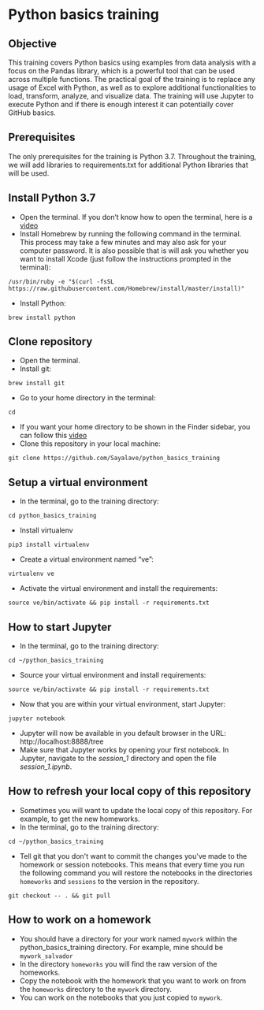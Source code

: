 # Python basics training

## Objective
This training covers Python basics using examples from data analysis with a focus on the Pandas library, which is a powerful tool that can be used across multiple functions. The practical goal of the training is to replace any usage of Excel with Python, as well as to explore additional functionalities to load, transform, analyze, and visualize data. The training will use Jupyter to execute Python and if there is enough interest it can potentially cover GitHub basics.

## Prerequisites
The only prerequisites for the training is Python 3.7. Throughout the training, we will add libraries to requirements.txt for additional Python libraries that will be used. 

## Install Python 3.7
* Open the terminal. If you don’t know how to open the terminal, here is a [video](https://www.youtube.com/watch?v=zw7Nd67_aFw)
* Install Homebrew by running the following command in the terminal. This process may take a few minutes and may also ask for your computer password. It is also possible that is will ask you whether you want to install Xcode (just follow the instructions prompted in the terminal): 
``` 
/usr/bin/ruby -e "$(curl -fsSL https://raw.githubusercontent.com/Homebrew/install/master/install)"
```

* Install Python: 
```
brew install python
```

## Clone repository
* Open the terminal. 
* Install git:
```
brew install git
```
* Go to your home directory in the terminal: 
```
cd
```
* If you want your home directory to be shown in the Finder sidebar, you can follow this [video](https://www.youtube.com/watch?v=-A69alGX1Sk)
* Clone this repository in your local machine:
```
git clone https://github.com/Sayalave/python_basics_training
```

## Setup a virtual environment
- In the terminal, go to the training directory:
```
cd python_basics_training
```
* Install virtualenv
```
pip3 install virtualenv
```
* Create a virtual environment named “ve”: 
```
virtualenv ve
```
* Activate the virtual environment and install the requirements: 
```
source ve/bin/activate && pip install -r requirements.txt
```

## How to start Jupyter
* In the terminal, go to the training directory:
```
cd ~/python_basics_training
```
* Source your virtual environment and install requirements:
```
source ve/bin/activate && pip install -r requirements.txt
```
* Now that you are within your virtual environment, start Jupyter:
```
jupyter notebook
```
* Jupyter will now be available in you default browser in the URL: http://localhost:8888/tree
* Make sure that Jupyter works by opening your first notebook. In Jupyter, navigate to the *session_1* directory and open the file *session_1.ipynb*. 

## How to refresh your local copy of this repository
* Sometimes you will want to update the local copy of this repository. For example, to get the new homeworks. 
* In the terminal, go to the training directory:
```
cd ~/python_basics_training
```
* Tell git that you don't want to commit the changes you've made to the homework or session notebooks. This means that every time you run the following command you will restore the notebooks in the directories `homeworks` and `sessions` to the version in the repository.
```
git checkout -- . && git pull
```

## How to work on a homework 
* You should have a directory for your work named `mywork` within the python_basics_training directory. For example, mine should be `mywork_salvador`
* In the directory `homeworks` you will find the raw version of the homeworks. 
* Copy the notebook with the homework that you want to work on from the `homeworks` directory to the `mywork` directory.
* You can work on the notebooks that you just copied to `mywork`.









